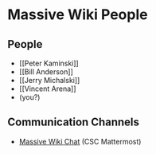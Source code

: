 # Massive Wiki People

## People

- [[Peter Kaminski]]
- [[Bill Anderson]]
- [[Jerry Michalski]]
- [[Vincent Arena]]
- (you?)

## Communication Channels

- [Massive Wiki Chat](https://chat.collectivesensecommons.org/agora/channels/massive-wiki) (CSC Mattermost)
